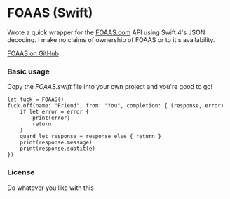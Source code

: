 #  FOAAS (Swift)

Wrote a quick wrapper for the [FOAAS.com](http://foaas.com) API using Swift 4's JSON decoding. 
I make no claims of ownership of FOAAS or to it's availability.

[FOAAS on GitHub](https://github.com/tomdionysus/foaas)


### Basic usage

Copy the *FOAAS.swift* file into your own project and you're good to go!

```
let fuck = FOAAS()
fuck.off(name: "Friend", from: "You", completion: { (response, error)
    if let error = error {
        print(error)
        return
    }
    guard let response = response else { return }
    print(response.message)
    print(response.subtitle)
})
```

### License

Do whatever you like with this

